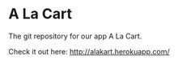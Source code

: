 # A La Cart

The git repository for our app A La Cart. 

Check it out here: http://alakart.herokuapp.com/
